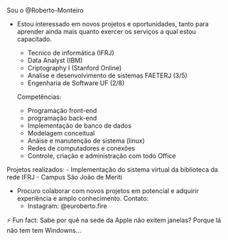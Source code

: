   Sou o @Roberto-Monteiro
- Estou interessado em novos projetos e oportunidades, tanto para aprender ainda mais quanto exercer os serviços a qual estou capacitado.
    
     - Tecnico de informática (IFRJ)
     - Data Analyst (IBM)
     - Criptography I (Stanford Online)
     - Analise e desenvolvimento de sistemas FAETERJ (3/5)
     - Engenharia de Software UF (2/8)
 
  Competências:
     - Programação front-end
     - programação back-end
     - Implementação de banco de dados
     - Modelagem conceitual
     - Anáise e manutenção de sistema (linux)
     - Redes de computadores e conexôes
     - Controle, criação e administração com todo Office
       

 Projetos realizados:
    - Implementação do sistema virtual da biblioteca da rede IFRJ - Campus São João de Meriti
       
-  Procuro colaborar com novos projetos em potencial e adquirir experiência e amplo conhecimento.
  Contato:
    - Instagram: @euroberto.fire

  ⚡ Fun fact: Sabe por quê na sede da Apple não exitem janelas?
                Porque lá não tem tem Windowns...

